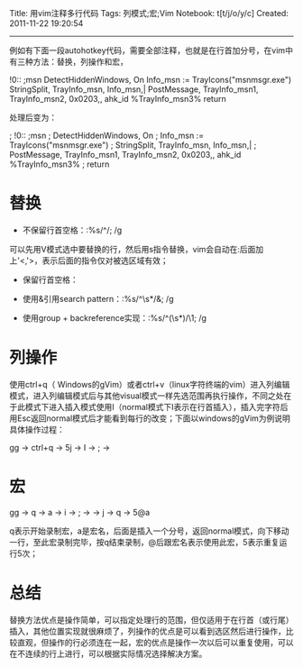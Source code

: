 Title: 用vim注释多行代码
Tags: 列模式;宏;Vim
Notebook: t[t/j/o/y/c]
Created: 2011-11-22 19:20:54

------

例如有下面一段autohotkey代码，需要全部注释，也就是在行首加分号，在vim中有三种方法：替换，列操作和宏，

 !0:: ;msn 
 DetectHiddenWindows, On 
 Info_msn := TrayIcons("msnmsgr.exe") 
 StringSplit, TrayInfo_msn, Info_msn,| 
 PostMessage, TrayInfo_msn1, TrayInfo_msn2, 0x0203,, ahk_id %TrayInfo_msn3% 
 return 

处理后变为：

 ; !0:: ;msn 
 ; DetectHiddenWindows, On 
 ; Info_msn := TrayIcons("msnmsgr.exe") 
 ; StringSplit, TrayInfo_msn, Info_msn,| 
 ; PostMessage, TrayInfo_msn1, TrayInfo_msn2, 0x0203,, ahk_id %TrayInfo_msn3% 
 ; return 

# 替换

 

* 不保留行首空格：:%s/^/; /g

 

 可以先用V模式选中要替换的行，然后用s指令替换，vim会自动在:后面加上'<,'>，表示后面的指令仅对被选区域有效；

 

* 保留行首空格：

 + 使用&引用search pattern：:%s/^\s*/&; /g

 + 使用group + backreference实现：:%s/^\(\s*\)/\1; /g 

# 列操作

 

 使用ctrl+q（ Windows的gVim）或者ctrl+v（linux字符终端的vim）进入列编辑模式，进入列编辑模式后与其他visual模式一样先选范围再执行操作，不同之处在于此模式下进入插入模式使用I（normal模式下I表示在行首插入），插入完字符后用Esc返回normal模式后才能看到每行的改变；下面以windows的gVim为例说明具体操作过程：

gg -> ctrl+q -> 5j -> I -> ; -> <ESC>

 

# 宏

 
gg -> q -> a -> i -> ; -> <ESC> -> j -> q -> 5@a

q表示开始录制宏，a是宏名，后面是插入一个分号，返回normal模式，向下移动一行，至此宏录制完毕，按q结束录制，@后跟宏名表示使用此宏，5表示重复运行5次；

 

# 总结

 
替换方法优点是操作简单，可以指定处理行的范围，但仅适用于在行首（或行尾）插入，其他位置实现就很麻烦了，列操作的优点是可以看到选区然后进行操作，比较直观，但操作的行必须连在一起，宏的优点是操作一次以后可以重复使用，可以在不连续的行上进行，可以根据实际情况选择解决方案。